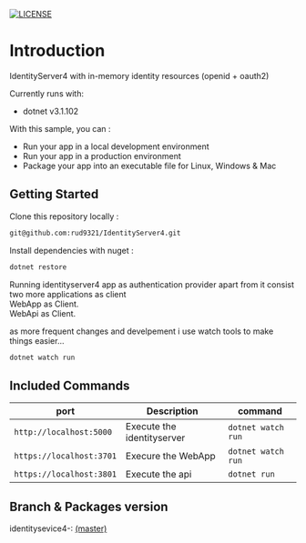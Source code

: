 
[![LICENSE](http://img.shields.io/badge/Licence-MIT-brightgreen.svg)](LICENSE.md)

# Introduction

IdentityServer4 with in-memory identity resources (openid + oauth2)


Currently runs with:

- dotnet v3.1.102

With this sample, you can :

- Run your app in a local development environment 
- Run your app in a production environment
- Package your app into an executable file for Linux, Windows & Mac

## Getting Started

Clone this repository locally :

``` bash
git@github.com:rud9321/IdentityServer4.git
```

Install dependencies with nuget :

``` bash
dotnet restore
```



Running identityserver4 app as authentication provider apart from it consist two more applications as client    
WebApp as Client.  
WebApi as Client.  

as more frequent changes and develpement i use watch tools to make things easier...

``` bash
dotnet watch run
```



## Included Commands

|port|Description|command
|--|--|--|
|`http://localhost:5000`| Execute the identityserver |`dotnet watch run`
|`https://localhost:3701`| Execure the WebApp |`dotnet watch run`
|`https://localhost:3801`| Execute the api  |`dotnet run`


## Branch & Packages version


identitysevice4-: [(master)](https://github.com/rud9321/IdentityServer4/tree/master)


